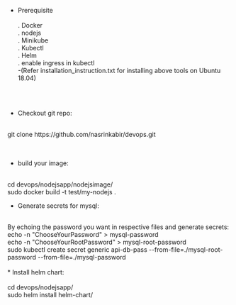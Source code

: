 
* Prerequisite <br/><br/>
        . Docker <br/>
        . nodejs <br/>
        . Minikube<br/>
        . Kubectl <br/>
        . Helm <br/>
        . enable ingress in kubectl<br/>
     -(Refer installation_instruction.txt for installing above tools on Ubuntu 18.04)<br/>
<br/>
<br/>

* Checkout git repo:<br/>
<br/>
	git clone https://github.com/nasrinkabir/devops.git<br/>
<br/>
<br/>

* build your image:<br/>
<br/>
	cd devops/nodejsapp/nodejsimage/<br/>
	sudo docker build -t test/my-nodejs . <br/>

* Generate secrets for mysql:<br/>
<br/>
     By echoing the password you want in respective files and generate secrets: <br/>
	echo -n "ChooseYourPassword" > mysql-password<br/>
	echo -n "ChooseYourRootPassword" > mysql-root-password<br/>
	sudo kubectl create secret generic api-db-pass --from-file=./mysql-root-password --from-file=./mysql-password<br/>
<br/>
* Install helm chart:<br/>
<br/>
	cd devops/nodejsapp/<br/>
	sudo helm install <RELEASE_NAME>  helm-chart/<br/>

	
